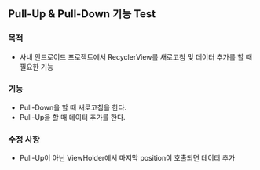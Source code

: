 ## Pull-Up & Pull-Down 기능 Test

### 목적

- 사내 안드로이드 프로젝트에서 RecyclerView를 새로고침 및 데이터 추가를 할 때 필요한 기능

### 기능
- Pull-Down을 할 때 새로고침을 한다.
- Pull-Up을 할 때 데이터 추가를 한다.


### 수정 사항
- Pull-Up이 아닌 ViewHolder에서 마지막 position이 호출되면 데이터 추가

